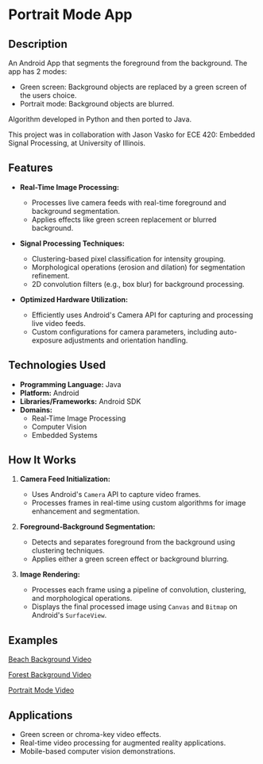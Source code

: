 # Portrait Mode App

## Description
An Android App that segments the foreground from the background. The app has 2 modes:
- Green screen: Background objects are replaced by a green screen of the users choice.
- Portrait mode: Background objects are blurred.

Algorithm developed in Python and then ported to Java.

This project was in collaboration with Jason Vasko for ECE 420: Embedded Signal Processing, at University of Illinois.

## Features

- **Real-Time Image Processing:**
  - Processes live camera feeds with real-time foreground and background segmentation.
  - Applies effects like green screen replacement or blurred background.

- **Signal Processing Techniques:**
  - Clustering-based pixel classification for intensity grouping.
  - Morphological operations (erosion and dilation) for segmentation refinement.
  - 2D convolution filters (e.g., box blur) for background processing.

- **Optimized Hardware Utilization:**
  - Efficiently uses Android's Camera API for capturing and processing live video feeds.
  - Custom configurations for camera parameters, including auto-exposure adjustments and orientation handling.

## Technologies Used

- **Programming Language:** Java
- **Platform:** Android
- **Libraries/Frameworks:** Android SDK
- **Domains:**
  - Real-Time Image Processing
  - Computer Vision
  - Embedded Systems

## How It Works

1. **Camera Feed Initialization:**
   - Uses Android's `Camera` API to capture video frames.
   - Processes frames in real-time using custom algorithms for image enhancement and segmentation.

2. **Foreground-Background Segmentation:**
   - Detects and separates foreground from the background using clustering techniques.
   - Applies either a green screen effect or background blurring.

3. **Image Rendering:**
   - Processes each frame using a pipeline of convolution, clustering, and morphological operations.
   - Displays the final processed image using `Canvas` and `Bitmap` on Android's `SurfaceView`.

## Examples
[Beach Background Video](https://www.youtube.com/shorts/4OCvr5BBibo)

[Forest Background Video](https://www.youtube.com/shorts/xNL-d1uN93I)

[Portrait Mode Video](https://www.youtube.com/shorts/smbveQzrgtQ)

## Applications

- Green screen or chroma-key video effects.
- Real-time video processing for augmented reality applications.
- Mobile-based computer vision demonstrations.


